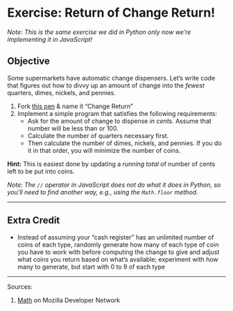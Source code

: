 # Exercise: Return of Change Return!

_Note: This is the same exercise we did in Python only now we’re implementing it in JavaScript!_

## Objective

Some supermarkets have automatic change dispensers. Let’s write code that figures out how to divvy up an amount of change into the _fewest_ quarters, dimes, nickels, and pennies.

1. Fork [this pen](http://codepen.io/segdeha/pen/LZNvMV) & name it “Change Return”
1. Implement a simple program that satisfies the following requirements:
    * Ask for the amount of change to dispense _in cents._ Assume that number will be less than or 100.
    * Calculate the number of quarters necessary first.
    * Then calculate the number of dimes, nickels, and pennies. If you do it in that order, you will minimize the number of coins.

**Hint:** This is easiest done by updating a _running total_ of number of cents left to be put into coins.

_Note: The `//` operator in JavaScript does not do what it does in Python, so you’ll need to find another way, e.g., using the `Math.floor` method._

------

## Extra Credit

* Instead of assuming your “cash register” has an unlimited number of coins of each type, randomly generate how many of each type of coin you have to work with before computing the change to give and adjust what coins you return based on what’s available; experiment with how many to generate, but start with 0 to 9 of each type

------

Sources:

1. [Math](https://developer.mozilla.org/en-US/docs/Web/JavaScript/Reference/Global_Objects/Math) on Mozilla Developer Network
